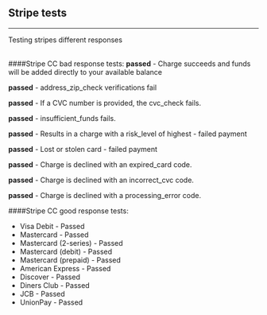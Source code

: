 ## Stripe tests
<hr>
Testing stripes different responses

<br>
<br>

####Stripe CC bad response tests:
**passed** - 
Charge succeeds and funds will be added directly to your available balance 

**passed** - 
address_zip_check verifications fail 

**passed** - 
If a CVC number is provided, the cvc_check fails.

**passed** - 
insufficient_funds fails.

**passed** - 
Results in a charge with a risk_level of highest - failed payment

**passed** - 
Lost or stolen card - failed payment

**passed** - 
Charge is declined with an expired_card code.

**passed** - 
Charge is declined with an incorrect_cvc code.

**passed** - 
Charge is declined with a processing_error code.


####Stripe CC good response tests:


* Visa Debit - Passed
* Mastercard - Passed
* Mastercard (2-series) - Passed
* Mastercard (debit) - Passed
* Mastercard (prepaid) - Passed
* American Express - Passed
* Discover - Passed
* Diners Club - Passed
* JCB - Passed
* UnionPay - Passed
